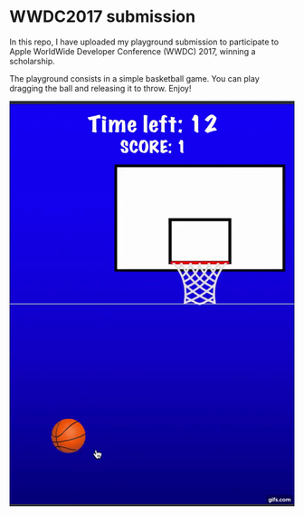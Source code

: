 # WWDC2017 submission

In this repo, I have uploaded my playground submission to participate to Apple WorldWide Developer Conference (WWDC) 2017, winning a scholarship.

The playground consists in a simple basketball game. You can play dragging the ball and releasing it to throw. Enjoy!

![Demo](https://github.com/DonPex/WWDC2017/blob/master/wwdc17.gif)
